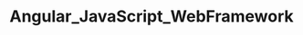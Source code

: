 # Angular_JavaScript_WebFramework   
               
       
    
    
          
     
           
  
    
